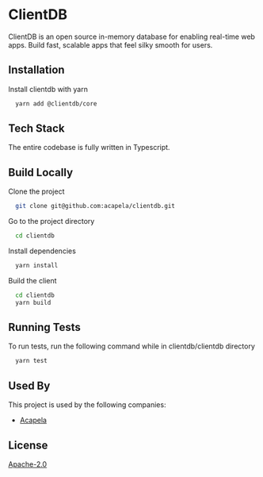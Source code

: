 # ClientDB

ClientDB is an open source in-memory database for enabling real-time web apps. Build fast, scalable apps that feel silky smooth for users.

## Installation

Install clientdb with yarn

```bash
  yarn add @clientdb/core
```

## Tech Stack

The entire codebase is fully written in Typescript.

## Build Locally

Clone the project

```bash
  git clone git@github.com:acapela/clientdb.git
```

Go to the project directory

```bash
  cd clientdb
```

Install dependencies

```bash
  yarn install
```

Build the client

```bash
  cd clientdb
  yarn build
```

## Running Tests

To run tests, run the following command while in clientdb/clientdb directory

```bash
  yarn test
```

## Used By

This project is used by the following companies:

- [Acapela](https://acapela.com)

## License

[Apache-2.0](https://choosealicense.com/licenses/apache-2.0/)
